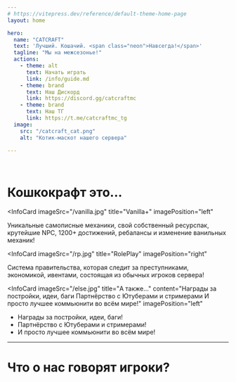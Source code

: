 ```yaml
---
# https://vitepress.dev/reference/default-theme-home-page
layout: home

hero:
  name: "CATCRAFT"
  text: 'Лучший. Кошачий. <span class="neon">Навсегда!</span>'
  tagline: "Мы на межсезонье!"
  actions:
    - theme: alt
      text: Начать играть
      link: /info/guide.md
    - theme: brand
      text: Наш Дискорд
      link: https://discord.gg/catcraftmc
    - theme: brand
      text: Наш ТГ
      link: https://t.me/catcraftmc_tg
  image:
    src: "/catcraft_cat.png"
    alt: "Котик-маскот нашего сервера"

---
```


<Countdown />

<br>

# Кошкокрафт это...

<InfoCard 
  imageSrc="/vanilla.jpg"
  title="Vanilla+"
  imagePosition="left"
>
Уникальные самописные механики, свой собственный ресурспак, крутейшие NPC, 1200+ достижений, ребалансы и изменение ванильных механик!
</InfoCard>

<InfoCard 
  imageSrc="/rp.jpg"
  title="RolePlay"
  imagePosition="right"
>
Система правительства, которая следит за преступниками, экономикой, ивентами, состоящая из обычных игроков сервера!
</InfoCard>

<InfoCard 
  imageSrc="/else.jpg"
  title="А также..."
  content="Награды за постройки, идеи, баги  Партнёрство с Ютуберами и стримерами  И просто лучшее коммьюнити во всём мире!"
  imagePosition="left"
>
<ul>
<li>Награды за постройки, идеи, баги!</li>
<li>Партнёрство с Ютуберами и стримерами! </li>
<li>И просто лучшее коммьюнити во всём мире!</li>
</ul>
</InfoCard>

***

# Что о нас говорят игроки?

<Reviews />